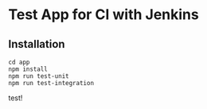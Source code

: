 # Test App for CI with Jenkins

## Installation

```
cd app
npm install
npm run test-unit
npm run test-integration
```
test!
